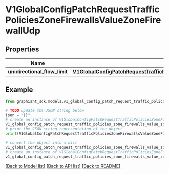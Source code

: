# V1GlobalConfigPatchRequestTrafficPoliciesZoneFirewallsValueZoneFirewallUdp


## Properties

Name | Type | Description | Notes
------------ | ------------- | ------------- | -------------
**unidirectional_flow_limit** | [**V1GlobalConfigPatchRequestTrafficPoliciesZoneFirewallsValueZoneFirewallIpSessionLimit**](V1GlobalConfigPatchRequestTrafficPoliciesZoneFirewallsValueZoneFirewallIpSessionLimit.md) |  | [optional] 

## Example

```python
from graphiant_sdk.models.v1_global_config_patch_request_traffic_policies_zone_firewalls_value_zone_firewall_udp import V1GlobalConfigPatchRequestTrafficPoliciesZoneFirewallsValueZoneFirewallUdp

# TODO update the JSON string below
json = "{}"
# create an instance of V1GlobalConfigPatchRequestTrafficPoliciesZoneFirewallsValueZoneFirewallUdp from a JSON string
v1_global_config_patch_request_traffic_policies_zone_firewalls_value_zone_firewall_udp_instance = V1GlobalConfigPatchRequestTrafficPoliciesZoneFirewallsValueZoneFirewallUdp.from_json(json)
# print the JSON string representation of the object
print(V1GlobalConfigPatchRequestTrafficPoliciesZoneFirewallsValueZoneFirewallUdp.to_json())

# convert the object into a dict
v1_global_config_patch_request_traffic_policies_zone_firewalls_value_zone_firewall_udp_dict = v1_global_config_patch_request_traffic_policies_zone_firewalls_value_zone_firewall_udp_instance.to_dict()
# create an instance of V1GlobalConfigPatchRequestTrafficPoliciesZoneFirewallsValueZoneFirewallUdp from a dict
v1_global_config_patch_request_traffic_policies_zone_firewalls_value_zone_firewall_udp_from_dict = V1GlobalConfigPatchRequestTrafficPoliciesZoneFirewallsValueZoneFirewallUdp.from_dict(v1_global_config_patch_request_traffic_policies_zone_firewalls_value_zone_firewall_udp_dict)
```
[[Back to Model list]](../README.md#documentation-for-models) [[Back to API list]](../README.md#documentation-for-api-endpoints) [[Back to README]](../README.md)


